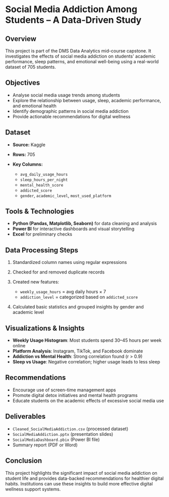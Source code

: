 # Social Media Addiction Among Students – A Data-Driven Study

## Overview

This project is part of the DMS Data Analytics mid-course capstone. It investigates the effects of social media addiction on students' academic performance, sleep patterns, and emotional well-being using a real-world dataset of 705 students.

## Objectives

* Analyse social media usage trends among students
* Explore the relationship between usage, sleep, academic performance, and emotional health
* Identify demographic patterns in social media addiction
* Provide actionable recommendations for digital wellness

## Dataset

* **Source:** Kaggle
* **Rows:** 705
* **Key Columns:**

  * `avg_daily_usage_hours`
  * `sleep_hours_per_night`
  * `mental_health_score`
  * `addicted_score`
  * `gender`, `academic_level`, `most_used_platform`

## Tools & Technologies

* **Python (Pandas, Matplotlib, Seaborn)** for data cleaning and analysis
* **Power BI** for interactive dashboards and visual storytelling
* **Excel** for preliminary checks

## Data Processing Steps

1. Standardized column names using regular expressions
2. Checked for and removed duplicate records
3. Created new features:

   * `weekly_usage_hours` = avg daily hours × 7
   * `addiction_level` = categorized based on `addicted_score`
4. Calculated basic statistics and grouped insights by gender and academic level

## Visualizations & Insights

* **Weekly Usage Histogram**: Most students spend 30–45 hours per week online
* **Platform Analysis**: Instagram, TikTok, and Facebook dominate
* **Addiction vs Mental Health**: Strong correlation found (r > 0.9)
* **Sleep vs Usage**: Negative correlation; higher usage leads to less sleep

## Recommendations

* Encourage use of screen-time management apps
* Promote digital detox initiatives and mental health programs
* Educate students on the academic effects of excessive social media use

## Deliverables

* `Cleaned_SocialMediaAddiction.csv` (processed dataset)
* `SocialMediaAddiction.pptx` (presentation slides)
* `SocialMediaDashboard.pbix` (Power BI file)
* Summary report (PDF or Word)

## Conclusion

This project highlights the significant impact of social media addiction on student life and provides data-backed recommendations for healthier digital habits. Institutions can use these insights to build more effective digital wellness support systems.
